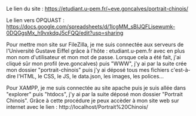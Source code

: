 Le lien du site : https://etudiant.u-pem.fr/~eve.goncalves/portrait-chinois/

Le lien vers OPQUAST : https://docs.google.com/spreadsheets/d/1lcgMM_sBIJQFLisewumk-0DQGgsMx_h9vxkdqJ5cFQQ/edit?usp=sharing


Pour mettre mon site sur FileZilla, je me suis connectée aux serveurs de l'Université Gustave Eiffel grâce à l'hôte : etudiant.u-pem.fr
avec en plus mon nom d'utilisateur et mon mot de passe.
Lorsque cela a été fait, j'ai cliqué sûr mon profil (eve.goncalves) puis "WWW", j'y ai par la suite crée mon dossier "portrait-chinois" 
puis j'y ai déposé tous mes fichiers c'est-à-dire l'HTML, le CSS, le JS, le data.json, les images, les polices...


Pour XAMPP, je me suis connectée au site apache puis je suis allée dans "explorer" puis "htdocs", j'y ai par la suite déposé mon dossier "Portrait Chinois". Grâce à cette procédure je peux accèder à mon site web sur internet avec le lien : http://localhost/Portrait%20Chinois/